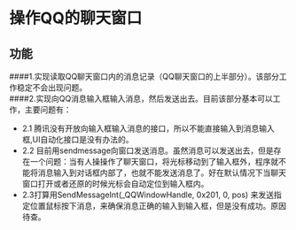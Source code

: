 操作QQ的聊天窗口
==================
功能
--------
####1.实现读取QQ聊天窗口内的消息记录（QQ聊天窗口的上半部分）。该部分工作稳定不会出现问题。<br>
####2.实现向QQ消息输入框输入消息，然后发送出去。目前该部分基本可以工作，主要问题有：<br>
* 2.1 腾讯没有开放向输入框输入消息的接口，所以不能直接输入到消息输入框,UI自动化接口是没有办法的。<br>
* 2.2 目前用sendmessage向窗口发送消息。虽然消息可以发送出去，但是存在一个问题：当有人操操作了聊天窗口，将光标移动到了输入框外，程序就不能将消息输入到对话框内部了，也就不能发送消息了。好在默认情况下当聊天窗口打开或者还原的时候光标会自动定位到输入框内。<br>
* 2.3打算用SendMessageInt(_QQWindowHandle, 0x201, 0, pos) 来发送指定位置鼠标按下消息，来确保消息正确的输入到输入框，但是没有成功。原因待查。
